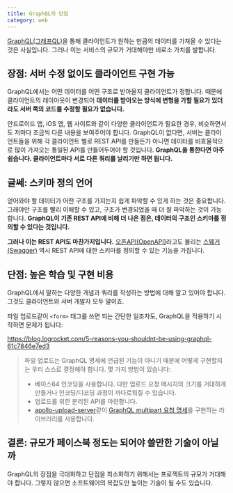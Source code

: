 ```yaml
---
title: GraphQL의 단점
category: web
---
```


[GraphQL(그래프QL)](https://graphql.org/)을 통해 클라이언트가 원하는 만큼의 데이터를 가져올 수 있다는 것은 사실입니다. 그러나 이는 서비스의 규모가 거대해야만 비로소 가치를 발합니다.

## 장점: 서버 수정 없이도 클라이언트 구현 가능

GraphQL에서는 어떤 데이터를 어떤 구조로 받아올지 클라이언트가 정합니다. 때문에 클라이언트의 레이아웃이 변경되어 **데이터를 받아오는 방식에 변형을 가할 필요가 있더라도 서버 쪽의 코드를 수정할 필요가 없습니다.**

안드로이드 앱, iOS 앱, 웹 사이트와 같이 다양한 클라이언트가 필요한 경우, 비슷하면서도 저마다 조금씩 다른 내용을 보여주어야 합니다. GraphQL이 없다면, 서버는 클라이언트들을 위해 각 클라이언트 별로 REST API를 만들든가 아니면 데이터를 비효율적으로 많이 가져오는 통일된 API를 만들어두어야 할 것입니다. **GraphQL을 통한다면 아주 쉽습니다. 클라이언트마다 서로 다른 쿼리를 날리기만 하면 됩니다.**

## 글쎄: 스키마 정의 언어

얻어와야 할 데이터가 어떤 구조를 가지는지 쉽게 파악할 수 있게 하는 것은 중요합니다. 그래야만 구조를 빨리 이해할 수 있고, 구조가 변경되었을 때 더 잘 파악하는 것이 가능합니다. **GraphQL이 기존 REST API에 비해 더 나은 점은, 데이터의 구조인 스키마를 정의할 수 있다는 것입니다.**

**그러나 이는 REST API도 마찬가지입니다.** [오픈API(OpenAPI)](https://swagger.io/docs/specification/about/)라고도 불리는 [스웨거(Swagger)](https://swagger.io/) 역시 REST API에 대한 스키마를 정의할 수 있는 기능을 가집니다.

## 단점: 높은 학습 및 구현 비용

GraphQL에서 말하는 다양한 개념과 쿼리를 작성하는 방법에 대해 알고 있어야 합니다. 그것도 클라이언트와 서버 개발자 모두 말이죠.

파일 업로드같이 `<form>` 태그를 쓰면 되는 간단한 일조차도, GraphQL을 적용하기 시작하면 문제가 됩니다:

<https://blog.logrocket.com/5-reasons-you-shouldnt-be-using-graphql-61c7846e7ed3>
> 파일 업로드는 GraphQL 명세에 언급된 기능이 아니기 때문에 어떻게 구현할지는 우리 스스로 결정해야 합니다. 몇 가지 방법이 있습니다:
>
> - 베이스64 인코딩을 사용합니다. 다만 업로드 요청 메시지의 크기를 거대하게 만들거나 인코딩/디코딩 과정이 까다로워질 수 있습니다.
> - 업로드를 위한 분리된 API를 마련합니다.
> - [apollo-upload-server](https://github.com/jaydenseric/apollo-upload-server)같이 [GraphQL multipart 요청 명세](https://github.com/jaydenseric/graphql-multipart-request-spec)를 구현하는 라이브러리를 사용합니다.

## 결론: 규모가 페이스북 정도는 되어야 쓸만한 기술이 아닐까

GraphQL의 장점을 극대화하고 단점을 최소화하기 위해서는 프로젝트의 규모가 거대해야 합니다. 그렇지 않으면 소프트웨어의 복잡도만 높이는 기술이 될 수도 있습니다.
